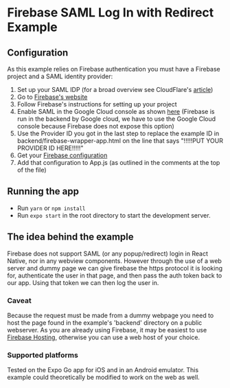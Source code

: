 # Firebase SAML Log In with Redirect Example

## Configuration

As this example relies on Firebase authentication you must have a Firebase project and a SAML identity provider:

1. Set up your SAML IDP (for a broad overview see CloudFlare's [article](https://www.cloudflare.com/learning/access-management/what-is-saml/))
2. Go to [Firebase's website](https://firebase.google.com/products-build)
3. Follow Firebase's instructions for setting up your project
4. Enable SAML in the Google Cloud console as shown [here](https://cloud.google.com/identity-platform/docs/web/saml) (Firebase is run in the backend by Google cloud, we have to use the Google Cloud console because Firebase does not expose this option)
5. Use the Provider ID you got in the last step to replace the example ID in backend/firebase-wrapper-app.html on the line that says "!!!!!PUT YOUR PROVIDER ID HERE!!!!!"
6. Get your [Firebase configuration](https://firebase.google.com/docs/web/learn-more#config-object)
7. Add that configuration to App.js (as outlined in the comments at the top of the file)

## Running the app

- Run `yarn` or `npm install`
- Run `expo start` in the root directory to start the development server.

## The idea behind the example

Firebase does not support SAML (or any popup/redirect) login in React Native, nor in any webview components. However through
the use of a web server and dummy page we can give firebase the https protocol it is looking for, authenticate the user in that
page, and then pass the auth token back to our app. Using that token we can then log the user in.

### Caveat

Because the request must be made from a dummy webpage you need to host the page found in the example's 'backend' directory on a public webserver. As you are already using Firebase, it may be easiest to use [Firebase Hosting](https://firebase.google.com/docs/hosting), otherwise you can use a web host of your choice.

### Supported platforms

Tested on the Expo Go app for iOS and in an Android emulator. This example could theoretically be modified to work on the web as well.
